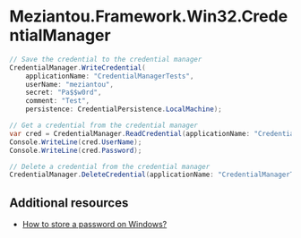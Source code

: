 # Meziantou.Framework.Win32.CredentialManager

````c#
// Save the credential to the credential manager
CredentialManager.WriteCredential(
    applicationName: "CredentialManagerTests",
    userName: "meziantou",
    secret: "Pa$$w0rd",
    comment: "Test",
    persistence: CredentialPersistence.LocalMachine);

// Get a credential from the credential manager
var cred = CredentialManager.ReadCredential(applicationName: "CredentialManagerTests");
Console.WriteLine(cred.UserName);
Console.WriteLine(cred.Password);

// Delete a credential from the credential manager
CredentialManager.DeleteCredential(applicationName: "CredentialManagerTests");
````

## Additional resources

- [How to store a password on Windows?](https://www.meziantou.net/how-to-store-a-password-on-windows.htm#windows-desktop-appl)